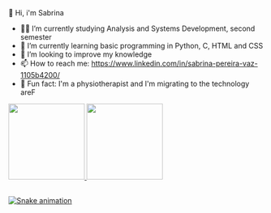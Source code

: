 ##
👋 Hi, i'm Sabrina 

- 👩‍🦰 I’m currently studying Analysis and Systems Development, second semester
- 📖 I’m currently learning basic programming in Python, C, HTML and CSS
- 🎯 I’m looking to improve my knowledge
- 📫 How to reach me: https://www.linkedin.com/in/sabrina-pereira-vaz-1105b4200/
- 💎 Fun fact: I'm a physiotherapist and I'm migrating to the technology areF

 <div>
  <a href="https://github.com/SabrinaPVaz">
  <img height="150em" src="https://github-readme-stats.vercel.app/api?username=SabrinaPVaz&show_icons=true&theme=dracula&include_all_commits=true&count_private=true"/>
  <img height="150em" src="https://github-readme-stats.vercel.app/api/top-langs/?username=SabrinaPVaz&layout=compact&langs_count6=&theme=dracula"/>
</div>
 
 ## 

![Snake animation](https://github.com/SabrinaPVaz/SabrinaPVaz/blob/output/github-contribution-grid-snake.svg)
